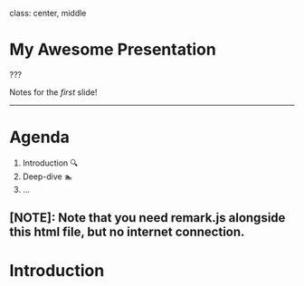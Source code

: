 class: center, middle
# My Awesome Presentation

???

Notes for the _first_ slide!

---

# Agenda

1. Introduction :mag:
2. Deep-dive :swimmer:
3. ...

[NOTE]: Note that you need remark.js alongside this html file, but no internet connection.
---

# Introduction

